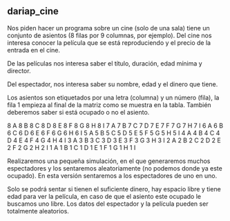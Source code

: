 
 ## dariap_cine
Nos piden hacer un programa sobre un cine (solo de una sala) tiene un conjunto de asientos (8 filas por 9 columnas, por ejemplo).
Del cine nos interesa conocer la película que se está reproduciendo y el precio de la entrada en el cine.

De las películas nos interesa saber el título, duración, edad mínima y director.

Del espectador, nos interesa saber su nombre, edad y el dinero que tiene.

Los asientos son etiquetados por una letra (columna) y un número (fila), la fila 1 empieza al final de la matriz como se muestra en la tabla. También deberemos saber si está ocupado o no el asiento.

8 A 8 B 8 C 8 D 8 E 8 F 8 G 8 H 8 I
7 A 7 B 7 C 7 D 7 E 7 F 7 G 7 H 7 I
6 A 6 B 6 C 6 D 6 E 6 F 6 G 6 H 6 I
5 A 5 B 5 C 5 D 5 E 5 F 5 G 5 H 5 I
4 A 4 B 4 C 4 D 4 E 4 F 4 G 4 H 4 I
3 A 3 B 3 C 3 D 3 E 3 F 3 G 3 H 3 I
2 A 2 B 2 C 2 D 2 E 2 F 2 G 2 H 2 I
1 A 1 B 1 C 1 D 1 E 1 F 1 G 1 H 1 I

Realizaremos una pequeña simulación, en el que generaremos muchos espectadores y los sentaremos aleatoriamente (no podemos donde ya este ocupado).
En esta versión sentaremos a los espectadores de uno en uno.

Solo se podrá sentar si tienen el suficiente dinero, hay espacio libre y tiene edad para ver la película, en caso de que el asiento este ocupado le buscamos uno libre.
Los datos del espectador y la película pueden ser totalmente aleatorios.
